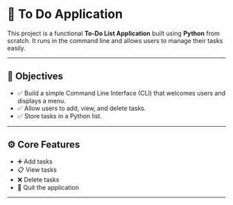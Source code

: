 # 📝 To Do Application

This project is a functional **To-Do List Application** built using **Python** from scratch. It runs in the command line and allows users to manage their tasks easily.

---

## 🎯 Objectives

- ✅ Build a simple Command Line Interface (CLI) that welcomes users and displays a menu.
- ✅ Allow users to add, view, and delete tasks.
- ✅ Store tasks in a Python list.

---

## ⚙️ Core Features

- ➕ Add tasks  
- 📋 View tasks  
- ❌ Delete tasks  
- 🚪 Quit the application  

---


